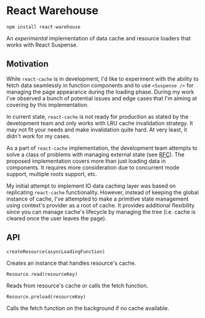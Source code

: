 # React Warehouse

    npm install react-warehouse

An _experimental_ implementation of data cache and resource loaders that works
with React Suspense.

## Motivation

While `react-cache` is in development, I'd like to experiment with the ability
to fetch data seamlessly in function components and to use `<Suspense />` for
managing the page appearance during the loading phase. During my work I've
observed a bunch of potential issues and edge cases that I'm aiming at covering
by this implementation.

In current state, `react-cache` is not ready for production as stated by the
development team and only works with LRU cache invalidation strategy. It may
not fit your needs and make invalidation quite hard. At very least, it didn't
work for my cases.

As a part of `react-cache` implementation, the development team attempts to
solve a class of problems with managing external state (see [RFC][write-rfc]).
The proposed implementation covers more than just loading data in components.
It requires more consideration due to concurrent mode support, multiple roots
support, etc.

My initial attempt to implement IO data caching layer was based on replicating
`react-cache` functionality. However, instead of keeping the global instance of
cache, I've attempted to make a primitive state management using context's
provider as a root of cache. It provides additional flexibility since you can
manage cache's lifecycle by managing the tree (i.e. cache is cleared once the
user leaves the page).

## API

    createResource(asyncLoadingFunction)

Creates an instance that handles resource's cache.

    Resource.read(resourceKey)

Reads from resource's cache or calls the fetch function.

    Resource.preload(resourceKey)

Calls the fetch function on the background if no cache available.

[write-rfc]: https://github.com/acdlite/rfcs/blob/context-write/text/0000-context-write.md
